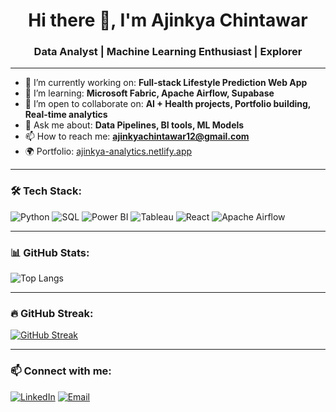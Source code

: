 <h1 align="center">Hi there 👋, I'm Ajinkya Chintawar</h1>
<h3 align="center">Data Analyst | Machine Learning Enthusiast | Explorer</h3>

---

- 🔭 I’m currently working on: **Full-stack Lifestyle Prediction Web App**  
- 🌱 I’m learning: **Microsoft Fabric, Apache Airflow, Supabase**  
- 👯 I’m open to collaborate on: **AI + Health projects, Portfolio building, Real-time analytics**  
- 💬 Ask me about: **Data Pipelines, BI tools, ML Models**  
- 📫 How to reach me: **ajinkyachintawar12@gmail.com**  
- 🌍 Portfolio: [ajinkya-analytics.netlify.app](https://ajinkya-analytics.netlify.app/)  

---

### 🛠️ Tech Stack:
![Python](https://img.shields.io/badge/Python-3776AB?style=for-the-badge&logo=python)
![SQL](https://img.shields.io/badge/SQL-4479A1?style=for-the-badge&logo=postgresql)
![Power BI](https://img.shields.io/badge/PowerBI-F2C811?style=for-the-badge&logo=powerbi)
![Tableau](https://img.shields.io/badge/Tableau-E97627?style=for-the-badge&logo=tableau)
![React](https://img.shields.io/badge/React-61DAFB?style=for-the-badge&logo=react)
![Apache Airflow](https://img.shields.io/badge/Airflow-017CEE?style=for-the-badge&logo=apacheairflow)

---

### 📊 GitHub Stats:
![Top Langs](https://github-readme-stats.vercel.app/api/top-langs/?username=ajinkyachintawar&layout=compact&theme=radical)

---

### 🔥 GitHub Streak:
[![GitHub Streak](https://streak-stats.demolab.com?user=ajinkyachintawar&theme=tokyonight)](https://git.io/streak-stats)

---

### 📫 Connect with me:
[![LinkedIn](https://img.shields.io/badge/LinkedIn-blue?logo=linkedin&style=for-the-badge)](https://linkedin.com/in/ajinkyachintawar)
[![Email](https://img.shields.io/badge/Gmail-D14836?style=for-the-badge&logo=gmail&logoColor=white)](mailto:ajinkyachintawar7@gmail.com)

